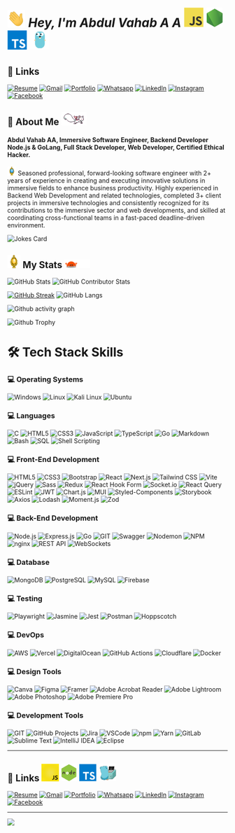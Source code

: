 
# <img src="animated/hands.gif" height="40" /> ***Hey, I'm Abdul Vahab A A*** <img src="svgs/logo-javascript.svg" style="height: 45px;" /> <img src="svgs/logo-nodejs.svg" style="height: 45px;" /> <img src="svgs/logo-typescript.svg" style="height: 45px;" /> <img src="svgs/logo-golang.svg" style="height: 45px;" />


## 🔗 Links

[![Resume](https://img.shields.io/badge/Resume-%239146FF.svg?logo=read-the-docs&logoColor=white)](https://drive.google.com/file/d/1vQbcbp4rwGHrf3Mzbi3eCc7mTu4VjDbv/view?usp=sharing) [![Gmail](https://img.shields.io/badge/Gmail-%23FF4500.svg?logo=Gmail&logoColor=white)](mailto:abdulvahabaa916@gmail.com) [![Portfolio](https://img.shields.io/badge/-Portfolio-FE7A16?logo=Google-chrome&logoColor=white)](https://linktr.ee/abdulvahabaa) [![Whatsapp](https://img.shields.io/badge/-WhatsApp-green?logo=WhatsApp&logoColor=white)](https://wa.me/+9747733770) [![LinkedIn](https://img.shields.io/badge/LinkedIn-%230077B5.svg?logo=linkedin&logoColor=white)](https://www.linkedin.com/in/abdulvahabaa)  [![Instagram](https://img.shields.io/badge/Instagram-%23E4405F.svg?logo=Instagram&logoColor=white)](https://www.instagram.com/abubakthiyarvlogs) [![Facebook](https://img.shields.io/badge/Facebook-%231877F2.svg?logo=Facebook&logoColor=white)](https://facebook.com/abubakthiyar) 

<!-- 
[![Medium](https://img.shields.io/badge/Medium-12100E?logo=medium&logoColor=white)](https://medium.com/@abubakthiyar) [![YouTube](https://img.shields.io/badge/YouTube-%23FF0000.svg?logo=YouTube&logoColor=white)](https://www.youtube.com/channel/UCnGZRc2eohC0mySkxA5uLdQ)

[![LeetCode](https://img.shields.io/badge/LeetCode-FE7A16.svg?logo=leetcode&logoColor=white)](https://leetcode.com/u/abdulvahabaa/) [![GeeksforGeeks](https://img.shields.io/badge/GeeksforGeeks-greeen.svg?logo=GeeksforGeeks&logoColor=white)](https://www.geeksforgeeks.org/user/abdulvahabaa/) [![Discord](https://img.shields.io/badge/Discord-%237289DA.svg?logo=discord&logoColor=white)](https://discord.gg/993565385150435532) -->

## 🚀 About Me <img src="animated/rabbit.gif" height="30" /> 

#### **Abdul Vahab AA**, Immersive Software Engineer, Backend Developer Node.js & GoLang, Full Stack Developer, Web Developer, Certified Ethical Hacker.

<img src="animated/light_1.gif" height="20px" /> Seasoned professional, forward-looking software engineer with 2+ years of experience in creating and executing innovative solutions in immersive fields to enhance business productivity. Highly experienced in Backend Web Development and related technologies, completed 3+ client projects in immersive technologies and consistently recognized for its contributions to the immersive sector and web developments, and skilled at coordinating cross-functional teams in a fast-paced deadline-driven environment.

![Jokes Card](https://readme-jokes.vercel.app/api)

## <img src="animated/light_5.gif" height="30px" /> My Stats <img src="animated/loading.gif" height="20px" />

![GitHub Stats](https://github-readme-stats.vercel.app/api?username=abdulvahabaa&show_icons=true&theme=radical)
![GitHub Contributor Stats](https://github-contributor-stats.vercel.app/api?username=abdulvahabaa&limit=5&theme=dark&combine_all_yearly_contributions=true)

[![GitHub Streak](https://github-readme-streak-stats.herokuapp.com?user=abdulvahabaa&theme=blueberry&date_format=M%20j%5B%2C%20Y%5D)](https://git.io/streak-stats)
![GitHub Langs](https://github-readme-stats.vercel.app/api/top-langs/?username=abdulvahabaa&layout=compact&theme=blue-green)

![Github activity graph](https://github-readme-activity-graph.vercel.app/graph?username=abdulvahabaa&theme=github-compact)

![Github Trophy](https://github-profile-trophy.vercel.app/?username=abdulvahabaa&theme=discord)


# 🛠️ Tech Stack Skills

### 💻 Operating Systems

![Windows](https://img.shields.io/badge/windows-%230769AD.svg?style=for-the-badge&logo=windows&logoColor=white)
![Linux](https://img.shields.io/badge/Linux-%2307405e.svg?style=for-the-badge&logo=Linux&logoColor=white)
![Kali Linux](https://img.shields.io/badge/Kali_linux-%23404d59.svg?style=for-the-badge&logo=Kalilinux&logoColor=white)
![Ubuntu](https://img.shields.io/badge/ubuntu-%23E34F26.svg?style=for-the-badge&logo=ubuntu&logoColor=white)

### 💻 Languages

![C](https://img.shields.io/badge/C-%2300599C.svg?style=for-the-badge&logo=c&logoColor=white)
![HTML5](https://img.shields.io/badge/HTML5-%23E34F26.svg?style=for-the-badge&logo=html5&logoColor=white)
![CSS3](https://img.shields.io/badge/CSS3-%231572B6.svg?style=for-the-badge&logo=css3&logoColor=white)
![JavaScript](https://img.shields.io/badge/JavaScript-%23F7DF1E.svg?style=for-the-badge&logo=javascript&logoColor=black)
![TypeScript](https://img.shields.io/badge/TypeScript-%23007ACC.svg?style=for-the-badge&logo=typescript&logoColor=white)
![Go](https://img.shields.io/badge/Go-%2300ADD8.svg?style=for-the-badge&logo=go&logoColor=white)
![Markdown](https://img.shields.io/badge/Markdown-%23000000.svg?style=for-the-badge&logo=markdown&logoColor=white)
![Bash](https://img.shields.io/badge/Bash-%234EAA25.svg?style=for-the-badge&logo=gnu-bash&logoColor=white)
![SQL](https://img.shields.io/badge/SQL-%2300C1D4.svg?style=for-the-badge&logo=sql&logoColor=white)
![Shell Scripting](https://img.shields.io/badge/Shell_Scripting-%234EAA25.svg?style=for-the-badge&logo=gnu-bash&logoColor=white)

### 💻 Front-End Development

![HTML5](https://img.shields.io/badge/HTML5-%23E34F26.svg?style=for-the-badge&logo=html5&logoColor=white)
![CSS3](https://img.shields.io/badge/CSS3-%231572B6.svg?style=for-the-badge&logo=css3&logoColor=white)
![Bootstrap](https://img.shields.io/badge/Bootstrap-%237952B3.svg?style=for-the-badge&logo=bootstrap&logoColor=white)
![React](https://img.shields.io/badge/React-%2361DAFB.svg?style=for-the-badge&logo=react&logoColor=black)
![Next.js](https://img.shields.io/badge/Next.js-%23000000.svg?style=for-the-badge&logo=nextdotjs&logoColor=white)
![Tailwind CSS](https://img.shields.io/badge/Tailwind_CSS-%2306B6D4.svg?style=for-the-badge&logo=tailwindcss&logoColor=white)
![Vite](https://img.shields.io/badge/Vite-%23646CFF.svg?style=for-the-badge&logo=vite&logoColor=white)
![jQuery](https://img.shields.io/badge/jQuery-%230769AD.svg?style=for-the-badge&logo=jquery&logoColor=white)
![Sass](https://img.shields.io/badge/Sass-%23CC6699.svg?style=for-the-badge&logo=sass&logoColor=white)
![Redux](https://img.shields.io/badge/Redux-%23764ABC.svg?style=for-the-badge&logo=redux&logoColor=white)
![React Hook Form](https://img.shields.io/badge/React_Hook_Form-%23EC5990.svg?style=for-the-badge&logo=reacthookform&logoColor=white)
![Socket.io](https://img.shields.io/badge/Socket.io-%23010101.svg?style=for-the-badge&logo=socketdotio&logoColor=white)
![React Query](https://img.shields.io/badge/React_Query-%23FF4154.svg?style=for-the-badge&logo=reactquery&logoColor=white)
![ESLint](https://img.shields.io/badge/ESLint-%234B32C3.svg?style=for-the-badge&logo=eslint&logoColor=white)
![JWT](https://img.shields.io/badge/JWT-%23000000.svg?style=for-the-badge&logo=jsonwebtokens&logoColor=white)
![Chart.js](https://img.shields.io/badge/Chart.js-%23FF6384.svg?style=for-the-badge&logo=chartdotjs&logoColor=white)
![MUI](https://img.shields.io/badge/MUI-%230081CB.svg?style=for-the-badge&logo=mui&logoColor=white)
![Styled-Components](https://img.shields.io/badge/Styled_Components-%23DB7093.svg?style=for-the-badge&logo=styled-components&logoColor=white)
![Storybook](https://img.shields.io/badge/Storybook-%23FF4785.svg?style=for-the-badge&logo=storybook&logoColor=white)
![Axios](https://img.shields.io/badge/Axios-%235A29E4.svg?style=for-the-badge&logo=axios&logoColor=white)
![Lodash](https://img.shields.io/badge/Lodash-%23273230.svg?style=for-the-badge&logo=lodash&logoColor=white)
![Moment.js](https://img.shields.io/badge/Moment.js-%23000000.svg?style=for-the-badge&logo=momentdotjs&logoColor=white)
![Zod](https://img.shields.io/badge/Zod-%237952B3.svg?style=for-the-badge&logo=Zod&logoColor=white)

### 💻 Back-End Development

![Node.js](https://img.shields.io/badge/Node.js-%23339933.svg?style=for-the-badge&logo=nodedotjs&logoColor=white)
![Express.js](https://img.shields.io/badge/Express.js-%23000000.svg?style=for-the-badge&logo=express&logoColor=white)
![Go](https://img.shields.io/badge/Go-%2300ADD8.svg?style=for-the-badge&logo=go&logoColor=white)
![GIT](https://img.shields.io/badge/git-%23E34F26.svg?style=for-the-badge&logo=git&logoColor=white)
![Swagger](https://img.shields.io/badge/Swagger-%2385EA2D.svg?style=for-the-badge&logo=swagger&logoColor=black)
![Nodemon](https://img.shields.io/badge/Nodemon-%2376D04B.svg?style=for-the-badge&logo=nodemon&logoColor=white)
![NPM](https://img.shields.io/badge/NPM-%23CB3837.svg?style=for-the-badge&logo=npm&logoColor=white)
![nginx](https://img.shields.io/badge/nginx-%23009639.svg?style=for-the-badge&logo=nginx&logoColor=white)
![REST API](https://img.shields.io/badge/REST_API-%23000000.svg?style=for-the-badge&logo=rest-api&logoColor=white)
![WebSockets](https://img.shields.io/badge/WebSockets-%234095F6.svg?style=for-the-badge&logo=websockets&logoColor=white)
<!-- ![Laravel](https://img.shields.io/badge/Laravel-%23FF2D20.svg?style=for-the-badge&logo=laravel&logoColor=white)
![ASP.NET](https://img.shields.io/badge/ASP.NET-%2300515A.svg?style=for-the-badge&logo=dotnet&logoColor=white)
![GraphQL](https://img.shields.io/badge/GraphQL-%23E10098.svg?style=for-the-badge&logo=graphql&logoColor=white) -->

### 💻 Database

![MongoDB](https://img.shields.io/badge/MongoDB-%2347A248.svg?style=for-the-badge&logo=mongodb&logoColor=white)
![PostgreSQL](https://img.shields.io/badge/PostgreSQL-%23336791.svg?style=for-the-badge&logo=postgresql&logoColor=white)
![MySQL](https://img.shields.io/badge/MySQL-%234479A1.svg?style=for-the-badge&logo=mysql&logoColor=white)
![Firebase](https://img.shields.io/badge/Firebase-%23FFCA28.svg?style=for-the-badge&logo=firebase&logoColor=black)
<!-- ![SQLite](https://img.shields.io/badge/SQLite-%23003B57.svg?style=for-the-badge&logo=sqlite&logoColor=white)
![Redis](https://img.shields.io/badge/Redis-%23DC382D.svg?style=for-the-badge&logo=redis&logoColor=white)
![Neo4j](https://img.shields.io/badge/Neo4j-%2300A0D1.svg?style=for-the-badge&logo=neo4j&logoColor=white) -->

### 💻 Testing

![Playwright](https://img.shields.io/badge/Playwright-%23004A71.svg?style=for-the-badge&logo=playwright&logoColor=white)
![Jasmine](https://img.shields.io/badge/Jasmine-%238A4182.svg?style=for-the-badge&logo=jasmine&logoColor=white)
![Jest](https://img.shields.io/badge/Jest-%23C21325.svg?style=for-the-badge&logo=jest&logoColor=white)
![Postman](https://img.shields.io/badge/Postman-%23FF6C37.svg?style=for-the-badge&logo=postman&logoColor=white)
![Hoppscotch](https://img.shields.io/badge/Hoppscotch-%23006DFF.svg?style=for-the-badge&logo=hoppscotch&logoColor=white)
<!-- ![Mocha](https://img.shields.io/badge/Mocha-%238D6748.svg?style=for-the-badge&logo=mocha&logoColor=white)
![Chai](https://img.shields.io/badge/Chai-%23A30701.svg?style=for-the-badge&logo=chai&logoColor=white)
![Selenium](https://img.shields.io/badge/Selenium-%2343B02A.svg?style=for-the-badge&logo=selenium&logoColor=white)
![Cucumber](https://img.shields.io/badge/Cucumber-%23327A1E.svg?style=for-the-badge&logo=cucumber&logoColor=white) -->

### 💻 DevOps
![AWS](https://img.shields.io/badge/AWS-%23FFCA28.svg?style=for-the-badge&logo=aws&logoColor=black)
![Vercel](https://img.shields.io/badge/Vercel-%23000000.svg?style=for-the-badge&logo=vercel&logoColor=white)
![DigitalOcean](https://img.shields.io/badge/DigitalOcean-%230080FF.svg?style=for-the-badge&logo=digitalocean&logoColor=white)
![GitHub Actions](https://img.shields.io/badge/GitHub_Actions-%232671E5.svg?style=for-the-badge&logo=githubactions&logoColor=white)
![Cloudflare](https://img.shields.io/badge/Cloudflare-%23F38020.svg?style=for-the-badge&logo=cloudflare&logoColor=white)
![Docker](https://img.shields.io/badge/Docker-%232496ED.svg?style=for-the-badge&logo=docker&logoColor=white)

### 💻 Design Tools

![Canva](https://img.shields.io/badge/Canva-%2300C4CC.svg?style=for-the-badge&logo=canva&logoColor=white)
![Figma](https://img.shields.io/badge/Figma-%23F24E1E.svg?style=for-the-badge&logo=figma&logoColor=white)
![Framer](https://img.shields.io/badge/Framer-%23759CFC.svg?style=for-the-badge&logo=framer&logoColor=black)
![Adobe Acrobat Reader](https://img.shields.io/badge/Adobe_Acrobat_Reader-%23FF0000.svg?style=for-the-badge&logo=adobeacrobatreader&logoColor=white)
![Adobe Lightroom](https://img.shields.io/badge/Adobe_Lightroom-%2331A8FF.svg?style=for-the-badge&logo=adobelightroom&logoColor=white)
![Adobe Photoshop](https://img.shields.io/badge/Adobe_Photoshop-%2331A8FF.svg?style=for-the-badge&logo=adobephotoshop&logoColor=white)
![Adobe Premiere Pro](https://img.shields.io/badge/Adobe_Premiere_Pro-%239999FF.svg?style=for-the-badge&logo=adobepremierepro&logoColor=white)

### 💻 Development Tools

![GIT](https://img.shields.io/badge/git-%23E34F26.svg?style=for-the-badge&logo=git&logoColor=white)
![GitHub Projects](https://img.shields.io/badge/GitHub_Projects-%23000000.svg?style=for-the-badge&logo=github&logoColor=white)
![Jira](https://img.shields.io/badge/Jira-%230052CC.svg?style=for-the-badge&logo=jira&logoColor=white)
![VSCode](https://img.shields.io/badge/VSCode-%23007ACC.svg?style=for-the-badge&logo=visualstudiocode&logoColor=white)
![npm](https://img.shields.io/badge/npm-%23CB3837.svg?style=for-the-badge&logo=npm&logoColor=white)
![Yarn](https://img.shields.io/badge/Yarn-%232C8EBB.svg?style=for-the-badge&logo=yarn&logoColor=white)
![GitLab](https://img.shields.io/badge/GitLab-%23FCA121.svg?style=for-the-badge&logo=gitlab&logoColor=white)
![Sublime Text](https://img.shields.io/badge/Sublime_Text-%23FF9800.svg?style=for-the-badge&logo=sublimetext&logoColor=black)
![IntelliJ IDEA](https://img.shields.io/badge/IntelliJ_IDEA-%23000000.svg?style=for-the-badge&logo=intellijidea&logoColor=white)
![Eclipse](https://img.shields.io/badge/Eclipse-%232C2255.svg?style=for-the-badge&logo=eclipse&logoColor=white)

---

## 🔗 Links <img src="animated/javascript.gif" height="40" /> <img src="animated/node.gif" height="40" /> <img src="svgs/logo-typescript.svg" height="40" /> <img src="animated/go.gif" height="40" /> 

[![Resume](https://img.shields.io/badge/Resume-%239146FF.svg?style=for-the-badge&logo=read-the-docs&logoColor=white)](https://drive.google.com/file/d/1vQbcbp4rwGHrf3Mzbi3eCc7mTu4VjDbv/view?usp=sharing) [![Gmail](https://img.shields.io/badge/Gmail-%23FF4500.svg?style=for-the-badge&logo=Gmail&logoColor=white)](mailto:abdulvahabaa916@gmail.com) [![Portfolio](https://img.shields.io/badge/-Portfolio-FE7A16?style=for-the-badge&logo=Google-chrome&logoColor=white)](https://linktr.ee/abdulvahabaa) [![Whatsapp](https://img.shields.io/badge/-WhatsApp-green?style=for-the-badge&logo=WhatsApp&logoColor=white)](https://wa.me/+9747733770) [![LinkedIn](https://img.shields.io/badge/LinkedIn-%230077B5.svg?style=for-the-badge&logo=linkedin&logoColor=white)](https://www.linkedin.com/in/abdulvahabaa)  [![Instagram](https://img.shields.io/badge/Instagram-%23E4405F.svg?style=for-the-badge&logo=Instagram&logoColor=white)](https://www.instagram.com/abubakthiyarvlogs) [![Facebook](https://img.shields.io/badge/Facebook-%231877F2.svg?style=for-the-badge&logo=Facebook&logoColor=white)](https://facebook.com/abubakthiyar) 
<!-- [![YouTube](https://img.shields.io/badge/YouTube-%23FF0000.svg?style=for-the-badge&logo=YouTube&logoColor=white)](https://www.youtube.com/channel/UCnGZRc2eohC0mySkxA5uLdQ)  -->

---

[![](https://visitcount.itsvg.in/api?id=abdulvahabaa&icon=5&color=0)](https://visitcount.itsvg.in)

